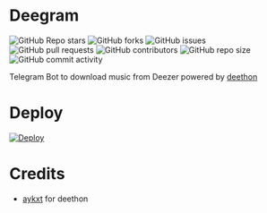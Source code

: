 # Deegram
![GitHub Repo stars](https://img.shields.io/github/stars/breakdowns/deegram)
![GitHub forks](https://img.shields.io/github/forks/breakdowns/deegram)
![GitHub issues](https://img.shields.io/github/issues/breakdowns/deegram)
![GitHub pull requests](https://img.shields.io/github/issues-pr/breakdowns/deegram)
![GitHub contributors](https://img.shields.io/github/contributors/breakdowns/deegram)
![GitHub repo size](https://img.shields.io/github/repo-size/breakdowns/deegram)
![GitHub commit activity](https://img.shields.io/github/commit-activity/m/breakdowns/deegram)

Telegram Bot to download music from Deezer powered by [deethon](https://github.com/deethon)

# Deploy
[![Deploy](https://www.herokucdn.com/deploy/button.svg)](https://heroku.com/deploy)

# Credits
- [aykxt](https://github.com/aykxt) for deethon

